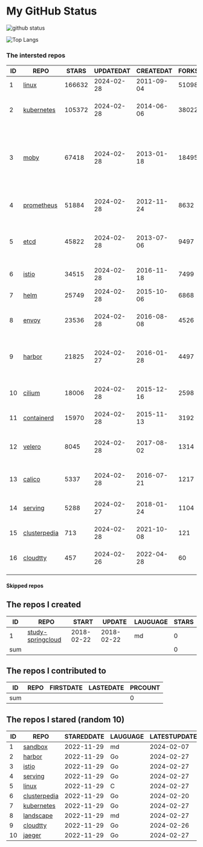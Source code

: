 # My GitHub Status

<img src="https://github-readme-stats-1.yihong0618.vercel.app/api?username=daoqingniu&show_icons=true&&&hide_title=true&count_private=true" alt="github status" />

![Top Langs](https://github-readme-stats-1.yihong0618.vercel.app/api/top-langs/?username=daoqingniu&layout=compact)

<!--START_SECTION:github_repos-->
### The intersted repos
| ID |                              REPO                               | STARS  | UPDATEDAT  | CREATEDAT  | FORKSCOUNT |                                                DESCRIPTIONS                                                |
|----|-----------------------------------------------------------------|--------|------------|------------|------------|------------------------------------------------------------------------------------------------------------|
|  1 | [linux](https://github.com/torvalds/linux)                      | 166632 | 2024-02-28 | 2011-09-04 |      51098 | Linux kernel source tree                                                                                   |
|  2 | [kubernetes](https://github.com/kubernetes/kubernetes)          | 105372 | 2024-02-28 | 2014-06-06 |      38022 | Production-Grade Container Scheduling and Management                                                       |
|  3 | [moby](https://github.com/moby/moby)                            |  67418 | 2024-02-28 | 2013-01-18 |      18495 | The Moby Project - a collaborative project for the container ecosystem to assemble container-based systems |
|  4 | [prometheus](https://github.com/prometheus/prometheus)          |  51884 | 2024-02-28 | 2012-11-24 |       8632 | The Prometheus monitoring system and time series database.                                                 |
|  5 | [etcd](https://github.com/etcd-io/etcd)                         |  45822 | 2024-02-28 | 2013-07-06 |       9497 | Distributed reliable key-value store for the most critical data of a distributed system                    |
|  6 | [istio](https://github.com/istio/istio)                         |  34515 | 2024-02-28 | 2016-11-18 |       7499 | Connect, secure, control, and observe services.                                                            |
|  7 | [helm](https://github.com/helm/helm)                            |  25749 | 2024-02-28 | 2015-10-06 |       6868 | The Kubernetes Package Manager                                                                             |
|  8 | [envoy](https://github.com/envoyproxy/envoy)                    |  23536 | 2024-02-28 | 2016-08-08 |       4526 | Cloud-native high-performance edge/middle/service proxy                                                    |
|  9 | [harbor](https://github.com/goharbor/harbor)                    |  21825 | 2024-02-27 | 2016-01-28 |       4497 | An open source trusted cloud native registry project that stores, signs, and scans content.                |
| 10 | [cilium](https://github.com/cilium/cilium)                      |  18006 | 2024-02-28 | 2015-12-16 |       2598 | eBPF-based Networking, Security, and Observability                                                         |
| 11 | [containerd](https://github.com/containerd/containerd)          |  15970 | 2024-02-28 | 2015-11-13 |       3192 | An open and reliable container runtime                                                                     |
| 12 | [velero](https://github.com/vmware-tanzu/velero)                |   8045 | 2024-02-28 | 2017-08-02 |       1314 | Backup and migrate Kubernetes applications and their persistent volumes                                    |
| 13 | [calico](https://github.com/projectcalico/calico)               |   5337 | 2024-02-28 | 2016-07-21 |       1217 | Cloud native networking and network security                                                               |
| 14 | [serving](https://github.com/knative/serving)                   |   5288 | 2024-02-27 | 2018-01-24 |       1104 | Kubernetes-based, scale-to-zero, request-driven compute                                                    |
| 15 | [clusterpedia](https://github.com/clusterpedia-io/clusterpedia) |    713 | 2024-02-28 | 2021-10-08 |        121 | The Encyclopedia of Kubernetes clusters                                                                    |
| 16 | [cloudtty](https://github.com/cloudtty/cloudtty)                |    457 | 2024-02-26 | 2022-04-28 |         60 | A Friendly Kubernetes CloudShell (Web Terminal) !                                                          |



#### Skipped repos
<!--END_SECTION:github_repos-->

<!--START_SECTION:my_github-->
## The repos I created
| ID  |                                 REPO                                 |   START    |   UPDATE   | LAUGUAGE | STARS |
|-----|----------------------------------------------------------------------|------------|------------|----------|-------|
|   1 | [study-springcloud](https://github.com/daoqingniu/study-springcloud) | 2018-02-22 | 2018-02-22 | md       |     0 |
| sum |                                                                      |            |            |          |     0 |

## The repos I contributed to
| ID  | REPO | FIRSTDATE | LASTEDATE | PRCOUNT |
|-----|------|-----------|-----------|---------|
| sum |      |           |           |       0 |

## The repos I stared (random 10)
| ID |                              REPO                               | STAREDDATE | LAUGUAGE | LATESTUPDATE |
|----|-----------------------------------------------------------------|------------|----------|--------------|
|  1 | [sandbox](https://github.com/cncf/sandbox)                      | 2022-11-29 | md       | 2024-02-07   |
|  2 | [harbor](https://github.com/goharbor/harbor)                    | 2022-11-29 | Go       | 2024-02-27   |
|  3 | [istio](https://github.com/istio/istio)                         | 2022-11-29 | Go       | 2024-02-27   |
|  4 | [serving](https://github.com/knative/serving)                   | 2022-11-29 | Go       | 2024-02-27   |
|  5 | [linux](https://github.com/torvalds/linux)                      | 2022-11-29 | C        | 2024-02-27   |
|  6 | [clusterpedia](https://github.com/clusterpedia-io/clusterpedia) | 2022-11-29 | Go       | 2024-02-20   |
|  7 | [kubernetes](https://github.com/kubernetes/kubernetes)          | 2022-11-29 | Go       | 2024-02-27   |
|  8 | [landscape](https://github.com/cncf/landscape)                  | 2022-11-29 | md       | 2024-02-27   |
|  9 | [cloudtty](https://github.com/cloudtty/cloudtty)                | 2022-11-29 | Go       | 2024-02-26   |
| 10 | [jaeger](https://github.com/jaegertracing/jaeger)               | 2022-11-29 | Go       | 2024-02-27   |

<!--END_SECTION:my_github-->
